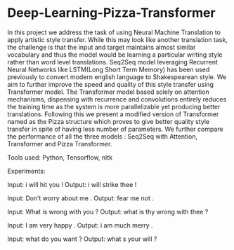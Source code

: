 # Deep-Learning-Pizza-Transformer

In this project we address the task of using Neural Machine Translation to apply artistic style transfer. While this may look like another translation task, the challenge is that the input and target maintains almost similar vocabulary and thus the model would be learning a particular writing style rather than word level translations. Seq2Seq model leveraging Recurrent Neural Networks like LSTM(Long Short Term Memory) has been used previously to convert modern english language to Shakespearean style. We aim to further improve the speed and quality of this style transfer using Transformer model. The Transformer model based solely on attention mechanisms, dispensing with recurrence and convolutions entirely reduces the training time as the system is more parallelizable yet producing better translations. Following this we present a modified version of Transformer named as the Pizza structure which proves to give better quality style transfer in spite of having less number of parameters. We further compare the performance of all the three models : Seq2Seq with Attention, Transformer and Pizza Transformer.


Tools used: Python, Tensorflow, nltk

Experiments:

Input: i will hit you !
Output: i will strike thee !

Input: Don’t worry about me .
Output: fear me not .

Input: What is wrong with you ?
Output: what is thy wrong with thee ?

Input: I am very happy .
Output: i am much merry .

Input: what do you want ? 
Output: what s your will ?
